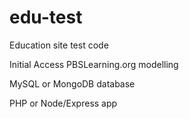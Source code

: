 # edu-test
Education site test code

Initial Access PBSLearning.org modelling

MySQL or MongoDB database

PHP or Node/Express app
